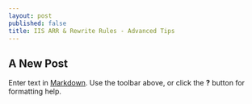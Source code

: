 ```yaml
---
layout: post
published: false
title: IIS ARR & Rewrite Rules - Advanced Tips
---
```

## A New Post

Enter text in [Markdown](http://daringfireball.net/projects/markdown/). Use the toolbar above, or click the **?** button for formatting help.
